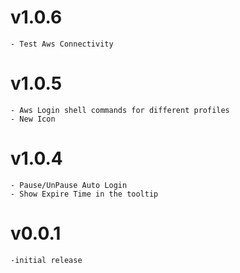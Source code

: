 # v1.0.6
    - Test Aws Connectivity
# v1.0.5
    - Aws Login shell commands for different profiles
    - New Icon
# v1.0.4
    - Pause/UnPause Auto Login
    - Show Expire Time in the tooltip
# v0.0.1
    -initial release
